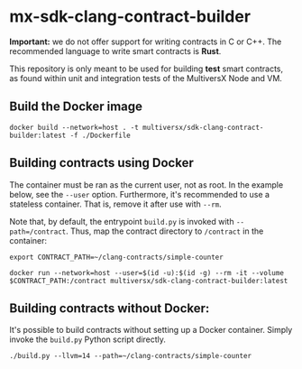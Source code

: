 # mx-sdk-clang-contract-builder

**Important:** we do not offer support for writing contracts in C or C++. The recommended language to write smart contracts is **Rust**.

This repository is only meant to be used for building **test** smart contracts, as found within unit and integration tests of the MultiversX Node and VM.

## Build the Docker image

```
docker build --network=host . -t multiversx/sdk-clang-contract-builder:latest -f ./Dockerfile
```

## Building contracts using Docker

The container must be ran as the current user, not as root. In the example below, see the `--user` option. Furthermore, it's recommended to use a stateless container. That is, remove it after use with `--rm`. 

Note that, by default, the entrypoint `build.py` is invoked with `--path=/contract`. Thus, map the contract directory to `/contract` in the container:

```
export CONTRACT_PATH=~/clang-contracts/simple-counter

docker run --network=host --user=$(id -u):$(id -g) --rm -it --volume $CONTRACT_PATH:/contract multiversx/sdk-clang-contract-builder:latest
```

## Building contracts without Docker:

It's possible to build contracts without setting up a Docker container. Simply invoke the `build.py` Python script directly.

```
./build.py --llvm=14 --path=~/clang-contracts/simple-counter
```

